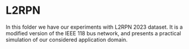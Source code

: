 # L2RPN

In this folder we have our experiments with L2RPN 2023 dataset. It is a modified version of the IEEE 118 bus 
network, and presents a practical simulation of our considered application domain.
